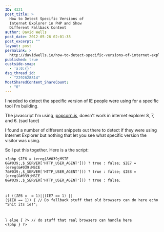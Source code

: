 ```yaml
---
ID: 4321
post_title: >
  How to Detect Specific Versions of
  Internet Explorer in PHP and Show
  Different Fallback Content
author: David Wells
post_date: 2012-05-26 02:01:33
post_excerpt: ""
layout: post
permalink: >
  http://davidwells.io/how-to-detect-specific-versions-of-internet-explorer-in-php-and-show-different-fallback-content/
published: true
custside-smap:
  - 'a:0:{}'
dsq_thread_id:
  - "2292628814"
MostSharedContent_ShareCount:
  - "0"
---
```

I needed to detect the specific version of IE people were using for a specific tool I'm building.

The javascript I'm using, <a href="http://popcornjs.org/documentation">popcorn.js</a>, doesn't work in internet explorer 8, 7, and 6. (sad face)

I found a number of different snippets out there to detect if they were using Internet Explorer but nothing that let you see what specific version the visitor was using.

So I put this together. Here is a the script:
<code><pre class="brush: php; gutter: true">&lt;?php $IE6 = (ereg(&#039;MSIE 6&#039;,$_SERVER[&#039;HTTP_USER_AGENT&#039;])) ? true : false;
    $IE7 = (ereg(&#039;MSIE 7&#039;,$_SERVER[&#039;HTTP_USER_AGENT&#039;])) ? true : false;
    $IE8 = (ereg(&#039;MSIE 8&#039;,$_SERVER[&#039;HTTP_USER_AGENT&#039;])) ? true : false;

if (($IE6 == 1) || ($IE7 == 1) || ($IE8 == 1)) {
 // Do fallback stuff that old browsers can do here
   echo &quot;Shit its ie!&quot;;

} else { ?&gt;
// do stuff that real browsers can handle here
&lt;?php } ?&gt;</pre></code>